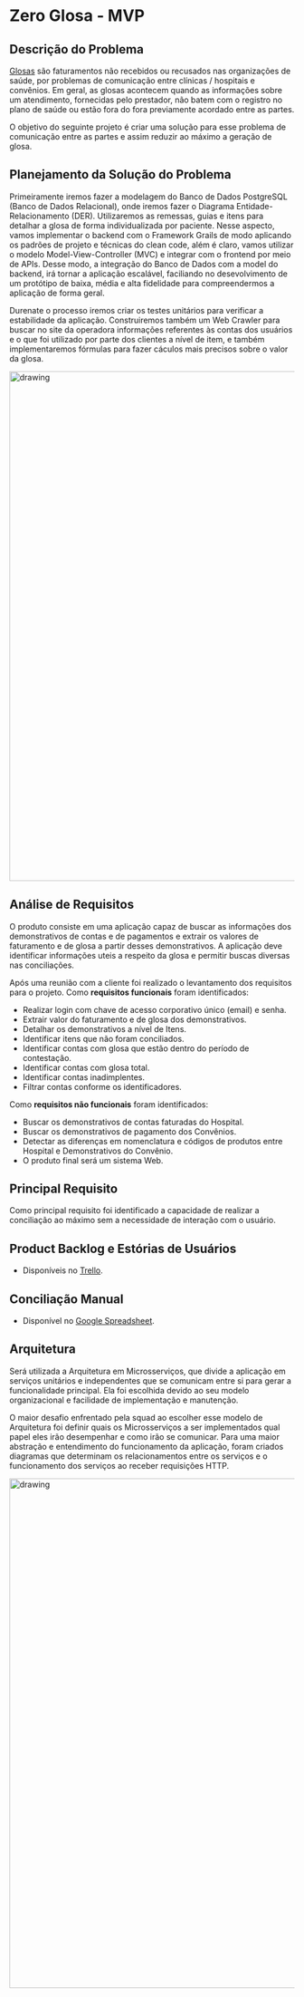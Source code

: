 # Zero Glosa - MVP
## Descrição do Problema

[Glosas](https://pt.wikipedia.org/wiki/Glosa_m%C3%A9dica) são faturamentos não recebidos ou recusados nas organizações de saúde, por problemas de comunicação entre clínicas / hospitais e convênios. Em geral, as glosas acontecem quando as informações sobre um atendimento, fornecidas pelo prestador, não batem com o registro no plano de saúde ou estão fora do fora previamente acordado entre as partes.

O objetivo do seguinte projeto é criar uma solução para esse problema de comunicação entre as partes e assim reduzir ao máximo a geração de glosa.

## Planejamento da Solução do Problema
Primeiramente iremos fazer a modelagem do Banco de Dados PostgreSQL (Banco de Dados Relacional), onde iremos fazer o Diagrama Entidade-Relacionamento (DER). Utilizaremos as remessas, guias e itens para detalhar a glosa de forma individualizada por paciente. Nesse aspecto, vamos implementar o backend com o Framework Grails de modo aplicando os padrões de projeto e técnicas do clean code, além é claro, vamos utilizar o modelo Model-View-Controller (MVC) e integrar com o frontend por meio de APIs. Desse modo, a integração do Banco de Dados com a model do backend, irá tornar a aplicação escalável, faciliando no desevolvimento de um protótipo de baixa, média e alta fidelidade para compreendermos a aplicação de forma geral.

Durenate o processo iremos criar os testes unitários para verificar a estabilidade da aplicação. Construiremos também um Web Crawler para buscar no site da operadora informações referentes às contas dos usuários e o que foi utilizado por parte dos clientes a nível de item, e também implementaremos fórmulas para fazer cáculos mais precisos sobre o valor da glosa.

<img src="https://github.com/mickaelmendes50/ZG-MVP/blob/main/docs/fluxograma.png" alt="drawing" width="900"/>

## Análise de Requisitos

O produto consiste em uma aplicação capaz de buscar as informações dos demonstrativos de contas e de pagamentos e extrair os valores de faturamento e de glosa a partir desses demonstrativos. A aplicação deve identificar informações uteis a respeito da glosa e permitir buscas diversas nas conciliações.

Após uma reunião com a cliente foi realizado o levantamento dos requisitos para o projeto.
Como **requisitos funcionais** foram identificados:

- Realizar login com chave de acesso corporativo único (email) e senha.
- Extrair valor do faturamento e de glosa dos demonstrativos.
- Detalhar os demonstrativos a nível de Itens.
- Identificar itens que não foram conciliados.
- Identificar contas com glosa que estão dentro do período de contestação.
- Identificar contas com glosa total.
- Identificar contas inadimplentes.
- Filtrar contas conforme os identificadores.

Como **requisitos não funcionais** foram identificados:

- Buscar os demonstrativos de contas faturadas do Hospital.
- Buscar os demonstrativos de pagamento dos Convênios.
- Detectar as diferenças em nomenclatura e códigos de produtos entre Hospital e Demonstrativos do Convênio.
- O produto final será um sistema Web.

## Principal Requisito

Como principal requisito foi identificado a capacidade de realizar a conciliação ao máximo sem a necessidade de interação com o usuário.

## Product Backlog e Estórias de Usuários
- Disponíveis no [Trello](https://trello.com/b/D4GWWIFz/zg-mvp).

## Conciliação Manual
- Disponível no [Google Spreadsheet](https://docs.google.com/spreadsheets/d/1-tJx1329eIsdJwf1WUUwyaVdwRr_ibGvF9p8m8BD0Zs/edit?usp=sharing).

## Arquitetura

Será utilizada a Arquitetura em Microsserviços, que divide a aplicação em serviços unitários e independentes que se comunicam entre si para gerar a funcionalidade principal. Ela foi escolhida devido ao seu modelo organizacional e facilidade de implementação e manutenção.

O maior desafio enfrentado pela squad ao escolher esse modelo de Arquitetura foi definir quais os Microsserviços a ser implementados qual papel eles irão desempenhar e como irão se comunicar.
Para uma maior abstração e entendimento do funcionamento da aplicação, foram criados diagramas que determinam os relacionamentos entre os serviços e o funcionamento dos serviços ao receber requisições HTTP.

<img src="https://github.com/mickaelmendes50/ZG-MVP/blob/main/docs/microsservicos.jpg" alt="drawing" width="900"/>
